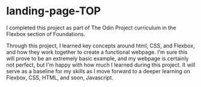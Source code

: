 # landing-page-TOP

I completed this project as part of The Odin Project curriculum in the Flexbox section of Foundations.

Through this project, I learned key concepts around html, CSS, and Flexbox, and how they work together to create a functional webpage. I'm sure this will prove to be an extremely basic example, and my webpage is certainly not perfect, but I'm happy with how much I learned during this project. It will serve as a baseline for my skills as I move forward to a deeper learning on Flexbox, CSS, HTML, and soon, Javascript.